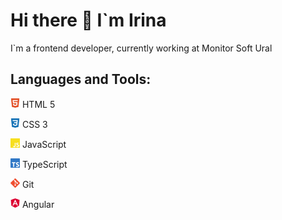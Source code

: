 <h1>Hi there 👋 I`m Irina</h1>
<p>I`m a frontend developer, currently working at Monitor Soft Ural</p>
<h2>Languages and Tools:</h2>
<p><img src="https://github.com/IVIatilda/IVIatilda/blob/main/html5-color.svg" width="15" height="15" /> HTML 5</p>
<p><img src="https://github.com/IVIatilda/IVIatilda/blob/main/css3-color.svg" width="15" height="15" /> CSS 3</p>
<p><img src="https://github.com/IVIatilda/IVIatilda/blob/main/javascript-color.svg" width="15" height="15" /> JavaScript</p>
<p><img src="https://github.com/IVIatilda/IVIatilda/blob/main/typescript-color.svg" width="15" height="15" /> TypeScript</p>
<p><img src="https://github.com/IVIatilda/IVIatilda/blob/main/git-color.svg" width="15" height="15" /> Git</p>
<p><img src="https://github.com/IVIatilda/IVIatilda/blob/main/angular-color.svg" width="15" height="15" /> Angular</p>



<!--
**IVIatilda/IVIatilda** is a ✨ _special_ ✨ repository because its `README.md` (this file) appears on your GitHub profile.

Here are some ideas to get you started:

- 🔭 I’m currently working on ...
- 🌱 I’m currently learning ...
- 👯 I’m looking to collaborate on ...
- 🤔 I’m looking for help with ...
- 💬 Ask me about ...
- 📫 How to reach me: ...
- 😄 Pronouns: ...
- ⚡ Fun fact: ...
-->
